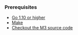 ### Prerequisites

-   [Go 1.10 or higher](https://golang.org/dl/)
-   [Make](https://www.gnu.org/software/make/)
-   [Checkout the M3 source code](https://github.com/m3db/m3)